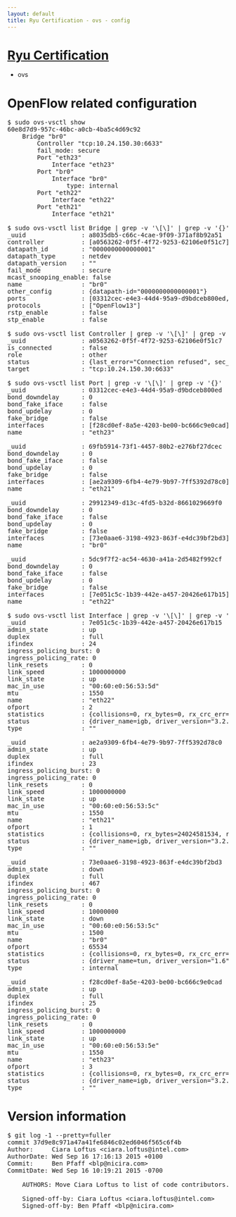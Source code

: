 ```yaml
---
layout: default
title: Ryu Certification - ovs - config
---
```

# [Ryu Certification](http://osrg.github.io/ryu/certification.html)
* ovs 

# OpenFlow related configuration
<pre>
$ sudo ovs-vsctl show
60e8d7d9-957c-46bc-a0cb-4ba5c4d69c92
    Bridge "br0"
        Controller "tcp:10.24.150.30:6633"
        fail_mode: secure
        Port "eth23"
            Interface "eth23"
        Port "br0"
            Interface "br0"
                type: internal
        Port "eth22"
            Interface "eth22"
        Port "eth21"
            Interface "eth21"

$ sudo ovs-vsctl list Bridge | grep -v '\[\]' | grep -v '{}'
_uuid               : a8035db5-c66c-4cae-9f09-371af8b92a51
controller          : [a0563262-0f5f-4f72-9253-62106e0f51c7]
datapath_id         : "0000000000000001"
datapath_type       : netdev
datapath_version    : "<built-in>"
fail_mode           : secure
mcast_snooping_enable: false
name                : "br0"
other_config        : {datapath-id="0000000000000001"}
ports               : [03312cec-e4e3-44d4-95a9-d9bdceb800ed, 29912349-d13c-4fd5-b32d-8661029669f0, 5dc9f7f2-ac54-4630-a41a-2d5482f992cf, 69fb5914-73f1-4457-80b2-e276bf27dcec]
protocols           : ["OpenFlow13"]
rstp_enable         : false
stp_enable          : false

$ sudo ovs-vsctl list Controller | grep -v '\[\]' | grep -v '{}'
_uuid               : a0563262-0f5f-4f72-9253-62106e0f51c7
is_connected        : false
role                : other
status              : {last_error="Connection refused", sec_since_disconnect="2", state=BACKOFF}
target              : "tcp:10.24.150.30:6633"

$ sudo ovs-vsctl list Port | grep -v '\[\]' | grep -v '{}'
_uuid               : 03312cec-e4e3-44d4-95a9-d9bdceb800ed
bond_downdelay      : 0
bond_fake_iface     : false
bond_updelay        : 0
fake_bridge         : false
interfaces          : [f28cd0ef-8a5e-4203-be00-bc666c9e0cad]
name                : "eth23"

_uuid               : 69fb5914-73f1-4457-80b2-e276bf27dcec
bond_downdelay      : 0
bond_fake_iface     : false
bond_updelay        : 0
fake_bridge         : false
interfaces          : [ae2a9309-6fb4-4e79-9b97-7ff5392d78c0]
name                : "eth21"

_uuid               : 29912349-d13c-4fd5-b32d-8661029669f0
bond_downdelay      : 0
bond_fake_iface     : false
bond_updelay        : 0
fake_bridge         : false
interfaces          : [73e0aae6-3198-4923-863f-e4dc39bf2bd3]
name                : "br0"

_uuid               : 5dc9f7f2-ac54-4630-a41a-2d5482f992cf
bond_downdelay      : 0
bond_fake_iface     : false
bond_updelay        : 0
fake_bridge         : false
interfaces          : [7e051c5c-1b39-442e-a457-20426e617b15]
name                : "eth22"

$ sudo ovs-vsctl list Interface | grep -v '\[\]' | grep -v '{}'
_uuid               : 7e051c5c-1b39-442e-a457-20426e617b15
admin_state         : up
duplex              : full
ifindex             : 24
ingress_policing_burst: 0
ingress_policing_rate: 0
link_resets         : 0
link_speed          : 1000000000
link_state          : up
mac_in_use          : "00:60:e0:56:53:5d"
mtu                 : 1550
name                : "eth22"
ofport              : 2
statistics          : {collisions=0, rx_bytes=0, rx_crc_err=0, rx_dropped=0, rx_errors=0, rx_frame_err=0, rx_over_err=0, rx_packets=0, tx_bytes=18089315792, tx_dropped=0, tx_errors=0, tx_packets=12064077}
status              : {driver_name=igb, driver_version="3.2.10-k", firmware_version="2.10-9"}
type                : ""

_uuid               : ae2a9309-6fb4-4e79-9b97-7ff5392d78c0
admin_state         : up
duplex              : full
ifindex             : 23
ingress_policing_burst: 0
ingress_policing_rate: 0
link_resets         : 0
link_speed          : 1000000000
link_state          : up
mac_in_use          : "00:60:e0:56:53:5c"
mtu                 : 1550
name                : "eth21"
ofport              : 1
statistics          : {collisions=0, rx_bytes=24024581534, rx_crc_err=0, rx_dropped=0, rx_errors=0, rx_frame_err=0, rx_over_err=0, rx_packets=16026376, tx_bytes=0, tx_dropped=0, tx_errors=0, tx_packets=0}
status              : {driver_name=igb, driver_version="3.2.10-k", firmware_version="2.10-9"}
type                : ""

_uuid               : 73e0aae6-3198-4923-863f-e4dc39bf2bd3
admin_state         : down
duplex              : full
ifindex             : 467
ingress_policing_burst: 0
ingress_policing_rate: 0
link_resets         : 0
link_speed          : 10000000
link_state          : down
mac_in_use          : "00:60:e0:56:53:5c"
mtu                 : 1500
name                : "br0"
ofport              : 65534
statistics          : {collisions=0, rx_bytes=0, rx_crc_err=0, rx_dropped=0, rx_errors=0, rx_frame_err=0, rx_over_err=0, rx_packets=0, tx_bytes=0, tx_dropped=0, tx_errors=0, tx_packets=0}
status              : {driver_name=tun, driver_version="1.6", firmware_version="N/A"}
type                : internal

_uuid               : f28cd0ef-8a5e-4203-be00-bc666c9e0cad
admin_state         : up
duplex              : full
ifindex             : 25
ingress_policing_burst: 0
ingress_policing_rate: 0
link_resets         : 0
link_speed          : 1000000000
link_state          : up
mac_in_use          : "00:60:e0:56:53:5e"
mtu                 : 1550
name                : "eth23"
ofport              : 3
statistics          : {collisions=0, rx_bytes=0, rx_crc_err=0, rx_dropped=0, rx_errors=0, rx_frame_err=0, rx_over_err=0, rx_packets=0, tx_bytes=1176922500, tx_dropped=0, tx_errors=0, tx_packets=784615}
status              : {driver_name=igb, driver_version="3.2.10-k", firmware_version="2.10-9"}
type                : ""
</pre>

# Version information
<pre>
$ git log -1 --pretty=fuller
commit 37d9e8c971a47a41fe6846c02ed6046f565c6f4b
Author:     Ciara Loftus &lt;ciara.loftus@intel.com&gt;
AuthorDate: Wed Sep 16 17:16:13 2015 +0100
Commit:     Ben Pfaff &lt;blp@nicira.com&gt;
CommitDate: Wed Sep 16 10:19:21 2015 -0700

    AUTHORS: Move Ciara Loftus to list of code contributors.
    
    Signed-off-by: Ciara Loftus &lt;ciara.loftus@intel.com&gt;
    Signed-off-by: Ben Pfaff &lt;blp@nicira.com&gt;
</pre>
